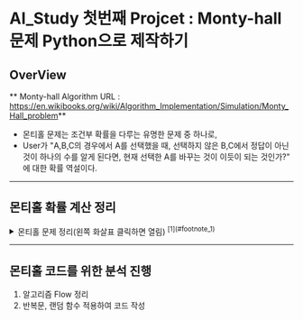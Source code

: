 # AI_Study 첫번째 Projcet : Monty-hall 문제 Python으로 제작하기
## OverView
  ** Monty-hall Algorithm URL : https://en.wikibooks.org/wiki/Algorithm_Implementation/Simulation/Monty_Hall_problem**
- 몬티홀 문제는 조건부 확률을 다루는 유명한 문제 중 하나로, 
- User가 "A,B,C의 경우에서 A를 선택했을 때, 선택하지 않은 B,C에서 정답이 아닌 것이 하나의 수를 알게 된다면, 현재 선택한 A를 바꾸는 것이 이듯이 되는 것인가?" 에 대한 확률 역설이다.

------------------
## 몬티홀 확률 계산 정리

<details>
<summary>몬티홀 문제 정리(왼쪽 화살표 클릭하면 열림) <sup>[1](#footnote_1)</sup> </summary>

## 몬티 홀 문제를 정확히 설명하는 조건부확률 

사건 X가 발생할 확률을 P(X), 사건 Y가 발생할 확률을 P(Y)라고 하자. 
사건 Y가 발생했을 때 X가 발생할 확률을 P(X|Y)라고 하면, P(X|Y)는 사건 X와 Y가 동시에 발생할 확률 P(X∩Y)을 사건 Y가 발생할 확률 P(Y)로 나눈 값이 된다.

![image](https://user-images.githubusercontent.com/33884553/235688755-5fe43103-837e-456e-8dc9-3ee0a1676cfc.png)

가령 (공평한) 주사위 두 개를 던질 때, 처음 주사위에서 5가 나올 확률은 1/6이다.
그러나 주사위 두 개에서 나온 값의 합이 9라고 알고 있다면 처음 주사위의 값이 5일 확률은 다를 수 있다. 
주사위 두 개에서 나오는 경우의 수는 총 36가지인데 처음 주사위가 5가 나오고 합이 9인 경우는 단 한 가지 밖에 없다. 
한편 두 주사위의 합이 9인 경우는 4가지 (3+6, 4+5, 5+4, 6+3)이다. 따라서 1/36을 4/36으로 나눈 값인 1/4 만큼의 확률이 된다.

![image](https://user-images.githubusercontent.com/33884553/235689027-bb082201-15a9-4a0e-81c3-9187cbbf419e.png)

사건 Y가 발생했을 때 X가 발생할 확률을 P(X|Y)라고 하였는데, 그러면 사건 X가 발생했을 때 Y가 발생할 확률 P(Y|X)에 대해서 알아보자. P(Y|X)는 다음과 같이 된다

![image](https://user-images.githubusercontent.com/33884553/235689113-b5722813-554f-45b8-8b4c-5e47046e0bdb.png)

이 식을 정리하면 P(X∩Y)는 P(X)와 P(Y|X)의 곱이 되어, 결국 P(X|Y)는 다음과 같다.
![image](https://user-images.githubusercontent.com/33884553/235689156-f0ad73fd-2d43-41ba-bedb-c75cb34f5488.png)

## 몬티홀 문제에서의 확률 계산

출연자가 문 1을 선택했을 때, 진행자는 문 2를 열어 염소를 보여주었다고 하자. 
그러면 자동차는 출연자가 선택한 문 1에 있든지 아니면 문 3에 있든지 둘 중에 하나이다.

먼저, 자동차가 문 1에 있을 확률을 P(1에 자동차), 진행자가 문 2를 열 확률을 P(진행자 2엶)이라고 하자. 
이 상황에서, 선택한 문 1에 자동차가 있을 확률은 얼마일까? 진행자가 문 2을 열었을 때 자동차가 문 1에 있을 확률 P(1에 자동차|진행자 2엶)은 다음과 같다.

![image](https://user-images.githubusercontent.com/33884553/235689700-c10caad4-b47d-4784-9f8d-dd2500e0177b.png)

여기에서 P(진행자 2 엶|1에 자동차)는 자동차가 문1에 있으면 진행자는 문 2를 열 수도 있고 3을 열 수도 있으므로 값이 1/2이다. 또한 P(1에 자동차)는 진행자가 문을 여는 행위와 상관없이 문 1에 자동차가 있을 확률이므로 1/3이다. 진행자가 문 2를 열 확률 P(진행자2 엶)은 출연자가 문 1을 선택했으므로 1/2이다. 따라서 아래와 같이 된다.

![image](https://user-images.githubusercontent.com/33884553/235689788-e2972071-2b4d-4179-b75b-784a31016f62.png)

다시 말해서 문 1에 자동차가 있을 확률은 1/3이다. 그러면 이 상황에서, 선택하지 않은 문 3에 자동차가 있을 확률은 어떨까? 위와 마찬가지로 아래 식을 계산하면 된다

![image](https://user-images.githubusercontent.com/33884553/235689858-99c4d68c-9b1a-4d71-b8cf-d9dd22da735b.png)

여기서 P(3에 자동차)는 P(1에 자동차)와 마찬가지 1/3이다. P(진행자 2엶)도 역시 1/2이다. 그러면 P(진행자2 엶|3에 자동차)는 어떨까? 자동차가 문 3에 있다면 출연자가 문 1을 이미 선택했으므로 진행자는 문 2를 선택할 수밖에 없다. 따라서 경우의 수가 1이므로 P(진행자2엶|3에 자동차)는 1이다. 그러므로 문 3에 자동차가 있을 확률은 아래와 같다.

![image](https://user-images.githubusercontent.com/33884553/235690084-b4e2a4b8-8552-4787-98d2-42bca4e665b3.png)

즉, 진행자가 2번 문을 열고나면 문 3에 자동차가 있을 확률은 2/3이다. 그러므로 선택을 3번으로 바꾸면 자동차를 받을 확률이 두 배로 늘어난다.

![image](https://user-images.githubusercontent.com/33884553/235690215-a95867c7-5862-4c9b-ae55-92df66b9f91a.png)

몬티홀 문제에서 선택을 바꾸면 이길 확률이 2/3가 된다.

------------------
 <a name="footnote_1">1</a>: 내용 출처 http://www.allthatmath.com/bbs/board.php?bo_table=sub_113&wr_id=308
</details>

------------------
## 몬티홀 코드를 위한 분석 진행
1. 알고리즘 Flow 정리
2. 반복문, 랜덤 함수 적용하여 코드 작성




